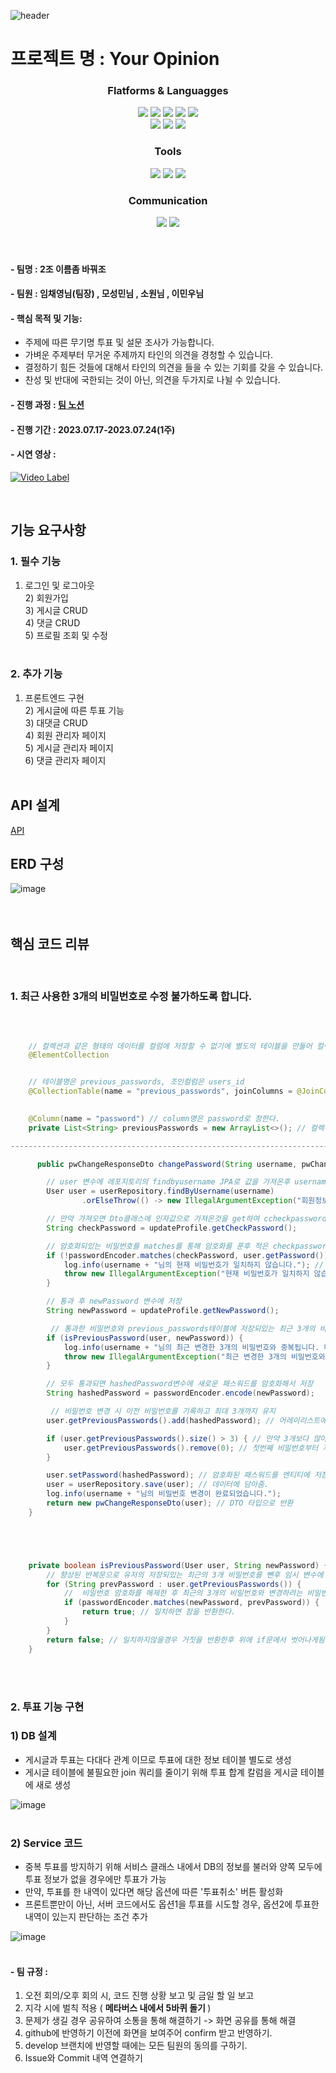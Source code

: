 ![header](https://capsule-render.vercel.app/api?type=Waving&color=auto&height=200&section=header&text=너의%20의견은。&fontSize=90&fontColor=ffffff)
# 프로젝트 명 : Your Opinion

<div align="center">
  <h3> Flatforms & Languagges </h3>
  <img src="https://img.shields.io/badge/Java-007396?style=flat&logo=Java&logoColor=white" />
	<img src="https://img.shields.io/badge/HTML5-E34F26?style=flat&logo=HTML5&logoColor=white" />
	<img src="https://img.shields.io/badge/CSS3-1572B6?style=flat&logo=CSS3&logoColor=white" />
  <img src="https://img.shields.io/badge/JavaScript-F7DF1E?style=flat&logo=JavaScript&logoColor=white"/>
  <img src="https://img.shields.io/badge/jQuery-0769AD?style=flat&logo=jQuery&logoColor=white"/> <br/>
  <img src="https://img.shields.io/badge/thymeleaf-005F0F?style=flat&logo=thymeleaf&logoColor=white"/>
  <img src="https://img.shields.io/badge/springboot-6DB33F?style=flat&logo=springboot&logoColor=white"/>
  <img src="https://img.shields.io/badge/springsecurity-6DB33F?style=flat&logo=springsecurity&logoColor=white"/>
  
  <br/>
  <h3> Tools </h3>
  <img src="https://img.shields.io/badge/intellijidea-000000?style=flat&logo=intellijidea&logoColor=white" />
	<img src="https://img.shields.io/badge/github-181717?style=flat&logo=github&logoColor=white" />
	<img src="https://img.shields.io/badge/apachetomcat-F8DC75?style=flat&logo=apachetomcat&logoColor=white" />
  <br/>
  <h3> Communication </h3>
  <img src="https://img.shields.io/badge/slack-4A154B?style=flat&logo=slack&logoColor=white" />
	<img src="https://img.shields.io/badge/notion-000000?style=flat&logo=notion&logoColor=white" />
</div>
<br/><br/>

#### - 팀명 : 2조 이름좀 바꿔조 <br/> 
#### - 팀원 : 임채영님(팀장) , 모성민님 , 소원님 , 이민우님

#### - 핵심 목적 및 기능:
- 주제에 따른 무기명 투표 및 설문 조사가 가능합니다.
- 가벼운 주제부터 무거운 주제까지 타인의 의견을 경청할 수 있습니다.
- 결정하기 힘든 것들에 대해서 타인의 의견을 들을 수 있는 기회를 갖을 수 있습니다.
- 찬성 및 반대에 국한되는 것이 아닌, 의견을 두가지로 나뉠 수 있습니다.

#### - 진행 과정 : [팀 노션](https://rowan-pufferfish-a5a.notion.site/372f2b524f1e42c99267a3aaa1efd8cc?pvs=4)
#### - 진행 기간 : 2023.07.17-2023.07.24(1주)
#### - 시연 영상 :  
 [![Video Label](http://img.youtube.com/vi/jh5lQzd4veA/0.jpg)](https://youtu.be/jh5lQzd4veA )
 
<br/>

## 기능 요구사항
### 1. 필수 기능
1) 로그인 및 로그아웃
<br/>2) 회원가입
<br/>3) 게시글 CRUD
<br/>4) 댓글 CRUD
<br/>5) 프로필 조회 및 수정
<br/><br/>

### 2. 추가 기능
1) 프론트엔드 구현
<br/>2) 게시글에 따른 투표 기능
<br/>3) 대댓글 CRUD
<br/>4) 회원 관리자 페이지 
<br/>5) 게시글 관리자 페이지 
<br/>6) 댓글 관리자 페이지
<br/><br/>

## API 설계
[API](https://rowan-pufferfish-a5a.notion.site/372f2b524f1e42c99267a3aaa1efd8cc?pvs=4)
<br/>

## ERD 구성
![image](https://github.com/Chaeyounglim/yourOpinion/assets/55676554/62bfdb2a-1f0f-4496-b841-e892dcce6a47)
<br/><br/><br/>

## 핵심 코드 리뷰
<br/>

### 1. 최근 사용한 3개의 비밀번호로 수정 불가하도록 합니다.
<br/>

```Java

    // 컬렉션과 같은 형태의 데이터를 컬럼에 저장할 수 없기에 별도의 테이블을 만들어 컬렉션을 관리하게하는 어노테이션
    @ElementCollection


    // 테이블명은 previous_passwords, 조인컬럼은 users_id
    @CollectionTable(name = "previous_passwords", joinColumns = @JoinColumn(name = "users_id"))
    

    @Column(name = "password") // column명은 password로 정한다.
    private List<String> previousPasswords = new ArrayList<>(); // 컬렉션의 종류중 하나인 ArrayList로 지정

----------------------------------------------------------------------------------------------------------------------------

      public pwChangeResponseDto changePassword(String username, pwChangeRequestDto updateProfile) {

        // user 변수에 레포지토리의 findbyusername JPA로 값을 가져온후 username인자로 받아온걸 변수로 저장한다.
        User user = userRepository.findByUsername(username)
                .orElseThrow(() -> new IllegalArgumentException("회원정보가 존재하지 않습니다.")); // 만약 존재하지 않을경우 예외 발생

        // 만약 가져오면 Dto클래스에 인자값으로 가져온것을 get하여 ccheckpassword 변수에 저장
        String checkPassword = updateProfile.getCheckPassword();

        // 암호화되있는 비밀번호를 matches를 통해 암호화를 푼후 적은 checkpassword랑 user에 저장되어 있는 패스워드를 비교한다.
        if (!passwordEncoder.matches(checkPassword, user.getPassword())) { // 일치하지 않을 경우
            log.info(username + "님의 현재 비밀번호가 일치하지 않습니다."); // 테스트를 위한 로그
            throw new IllegalArgumentException("현재 비밀번호가 일치하지 않습니다."); // 예외 발생
        }

        // 통과 후 newPassword 변수에 저장 
        String newPassword = updateProfile.getNewPassword();

         // 통과한 비밀번호와 previous_passwords테이블에 저장되있는 최근 3개의 비밀번호를 비교 isPreviousPassword객체는 따로 아래에 분리되어있음.
        if (isPreviousPassword(user, newPassword)) { 
            log.info(username + "님의 최근 변경한 3개의 비밀번호와 중복됩니다. 다른 비밀번호로 작성해주세요."); // 테스트를 위한 로그
            throw new IllegalArgumentException("최근 변경한 3개의 비밀번호와 중복됩니다. 다른 비밀번호로 작성해주세요."); // 예외 발생
        }

        // 모두 통과되면 hashedPassword변수에 새로운 패스워드를 암호화해서 저장
        String hashedPassword = passwordEncoder.encode(newPassword); 

         // 비밀번호 변경 시 이전 비밀번호를 기록하고 최대 3개까지 유지
        user.getPreviousPasswords().add(hashedPassword); // 어레이리스트에 새로운 비밀번호를 저장

        if (user.getPreviousPasswords().size() > 3) { // 만약 3개보다 많아질 경우
            user.getPreviousPasswords().remove(0); // 첫번째 비밀번호부터 제거
        }

        user.setPassword(hashedPassword); // 암호화된 패스워드를 엔티티에 저장
        user = userRepository.save(user); // 데이터에 담아줌.
        log.info(username + "님의 비밀번호 변경이 완료되었습니다.");
        return new pwChangeResponseDto(user); // DTO 타입으로 반환
    }





    private boolean isPreviousPassword(User user, String newPassword) {
        // 향상된 반복문으로 유저의 저장되있는 최근의 3개 비밀번호를 뺀후 임시 변수에 저장
        for (String prevPassword : user.getPreviousPasswords()) {
            //  비밀번호 암호화를 해제한 후 최근의 3개의 비밀번호와 변경하려는 비밀번호를 매치해봄
            if (passwordEncoder.matches(newPassword, prevPassword)) { 
                return true; // 일치하면 참을 반환한다.
            }
        }
        return false; // 일치하지않을경우 거짓을 반환한후 위에 if문에서 벗어나게됨.
    }
```
<br/><br/>

### 2. 투표 기능 구현 

### 1) DB 설계
- 게시글과 투표는 다대다 관계 이므로 투표에 대한 정보 테이블 별도로 생성
- 게시글 테이블에 불필요한 join 쿼리를 줄이기 위해 투표 합계 칼럼을 게시글 테이블에 새로 생성
  <br/>
  
![image](https://github.com/Chaeyounglim/yourOpinion/assets/55676554/32cc2c13-6908-470e-b6cf-941ccd61f6b8)
<br/><br/>

### 2) Service 코드
- 중복 투표를 방지하기 위해 서비스 클래스 내에서 DB의 정보를 불러와 양쪽 모두에 투표 정보가 없을 경우에만 투표가 가능
- 만약, 투표를 한 내역이 있다면 해당 옵션에 따른 '투표취소' 버튼 활성화
- 프론트뿐만이 아닌, 서버 코드에서도 옵션1을 투표를 시도할 경우, 옵션2에 투표한 내역이 있는지 판단하는 조건 추가
  <br/>
  
![image](https://github.com/Chaeyounglim/yourOpinion/assets/55676554/6d07446f-d294-48d8-beb8-90c7b5ce7987)
<br/><br/>


#### - 팀 규정 :
1. 오전 회의/오후 회의 시, 코드 진행 상황 보고 및 금일 할 일 보고
2. 지각 시에 벌칙 적용 ( <b> 메타버스 내에서 5바퀴 돌기 </b> )
3. 문제가 생길 경우 공유하여 소통을 통해 해결하기 -> 화면 공유를 통해 해결
4. github에 반영하기 이전에 화면을 보여주어 confirm 받고 반영하기.
5. develop 브랜치에 반영할 때에는 모든 팀원의 동의를 구하기.
6. Issue와 Commit 내역 연결하기
